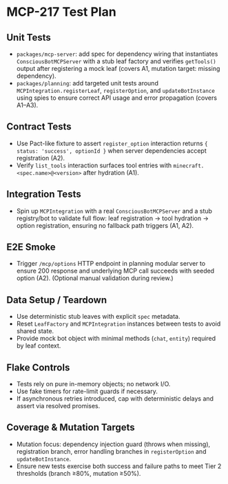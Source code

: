 # MCP-217 Test Plan

## Unit Tests
- `packages/mcp-server`: add spec for dependency wiring that instantiates `ConsciousBotMCPServer` with a stub leaf factory and verifies `getTools()` output after registering a mock leaf (covers A1, mutation target: missing dependency).
- `packages/planning`: add targeted unit tests around `MCPIntegration.registerLeaf`, `registerOption`, and `updateBotInstance` using spies to ensure correct API usage and error propagation (covers A1–A3).

## Contract Tests
- Use Pact-like fixture to assert `register_option` interaction returns `{ status: 'success', optionId }` when server dependencies accept registration (A2).
- Verify `list_tools` interaction surfaces tool entries with `minecraft.<spec.name>@<version>` after hydration (A1).

## Integration Tests
- Spin up `MCPIntegration` with a real `ConsciousBotMCPServer` and a stub registry/bot to validate full flow: leaf registration → tool hydration → option registration, ensuring no fallback path triggers (A1, A2).

## E2E Smoke
- Trigger `/mcp/options` HTTP endpoint in planning modular server to ensure 200 response and underlying MCP call succeeds with seeded option (A2). (Optional manual validation during review.)

## Data Setup / Teardown
- Use deterministic stub leaves with explicit `spec` metadata.
- Reset `LeafFactory` and `MCPIntegration` instances between tests to avoid shared state.
- Provide mock bot object with minimal methods (`chat`, `entity`) required by leaf context.

## Flake Controls
- Tests rely on pure in-memory objects; no network I/O.
- Use fake timers for rate-limit guards if necessary.
- If asynchronous retries introduced, cap with deterministic delays and assert via resolved promises.

## Coverage & Mutation Targets
- Mutation focus: dependency injection guard (throws when missing), registration branch, error handling branches in `registerOption` and `updateBotInstance`.
- Ensure new tests exercise both success and failure paths to meet Tier 2 thresholds (branch ≥80%, mutation ≥50%).
